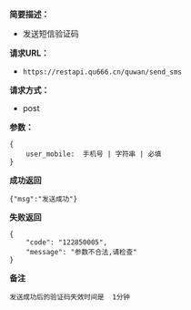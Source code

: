  
**简要描述：** 

- 发送短信验证码

**请求URL：** 
- ` https://restapi.qu666.cn/quwan/send_sms `
  
**请求方式：**
- post

**参数：** 
```
{
    user_mobile:  手机号 | 字符串 | 必填
} 

```




 **成功返回**
```
{"msg":"发送成功"}
```

 **失败返回** 

```
{
    "code": "122850005",
    "message": "参数不合法,请检查"
}

```

 **备注** 
```
发送成功后的验证码失效时间是  1分钟
```

